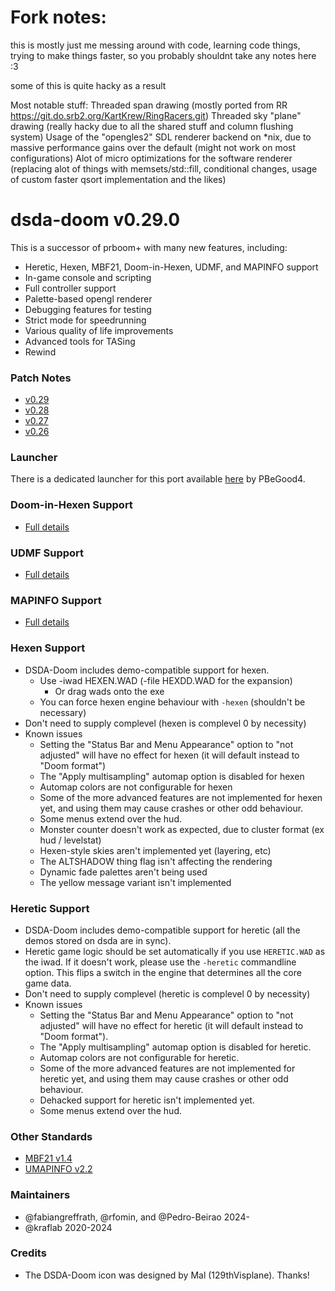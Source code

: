 # Fork notes:
this is mostly just me messing around with code, 
learning code things,
trying to make things faster,
so you probably shouldnt take any notes here :3

some of this is quite hacky as a result

Most notable stuff:
Threaded span drawing (mostly ported from RR https://git.do.srb2.org/KartKrew/RingRacers.git)
Threaded sky "plane" drawing (really hacky due to all the shared stuff and column flushing system)
Usage of the "opengles2" SDL renderer backend on *nix, due to massive performance gains over the default (might not work on most configurations)
Alot of micro optimizations for the software renderer (replacing alot of things with memsets/std::fill, conditional changes, usage of custom faster qsort implementation and the likes)

# dsda-doom v0.29.0
This is a successor of prboom+ with many new features, including:
- Heretic, Hexen, MBF21, Doom-in-Hexen, UDMF, and MAPINFO support
- In-game console and scripting
- Full controller support
- Palette-based opengl renderer
- Debugging features for testing
- Strict mode for speedrunning
- Various quality of life improvements
- Advanced tools for TASing
- Rewind

### Patch Notes
- [v0.29](./patch_notes/v0.29.md)
- [v0.28](./patch_notes/v0.28.md)
- [v0.27](./patch_notes/v0.27.md)
- [v0.26](./patch_notes/v0.26.md)

### Launcher
There is a dedicated launcher for this port available [here](https://github.com/Pedro-Beirao/dsda-launcher) by PBeGood4.

### Doom-in-Hexen Support
- [Full details](./docs/doom_in_hexen.md)

### UDMF Support
- [Full details](./docs/udmf.md)

### MAPINFO Support
- [Full details](./docs/mapinfo.md)

### Hexen Support
- DSDA-Doom includes demo-compatible support for hexen.
  - Use -iwad HEXEN.WAD (-file HEXDD.WAD for the expansion)
    - Or drag wads onto the exe
  - You can force hexen engine behaviour with `-hexen` (shouldn't be necessary)
- Don't need to supply complevel (hexen is complevel 0 by necessity)
- Known issues
  - Setting the "Status Bar and Menu Appearance" option to "not adjusted" will have no effect for hexen (it will default instead to "Doom format")
  - The "Apply multisampling" automap option is disabled for hexen
  - Automap colors are not configurable for hexen
  - Some of the more advanced features are not implemented for hexen yet, and using them may cause crashes or other odd behaviour.
  - Some menus extend over the hud.
  - Monster counter doesn't work as expected, due to cluster format (ex hud / levelstat)
  - Hexen-style skies aren't implemented yet (layering, etc)
  - The ALTSHADOW thing flag isn't affecting the rendering
  - Dynamic fade palettes aren't being used
  - The yellow message variant isn't implemented

### Heretic Support
- DSDA-Doom includes demo-compatible support for heretic (all the demos stored on dsda are in sync).
- Heretic game logic should be set automatically if you use `HERETIC.WAD` as the iwad. If it doesn't work, please use the `-heretic` commandline option. This flips a switch in the engine that determines all the core game data.
- Don't need to supply complevel (heretic is complevel 0 by necessity)
- Known issues
  - Setting the "Status Bar and Menu Appearance" option to "not adjusted" will have no effect for heretic (it will default instead to "Doom format").
  - The "Apply multisampling" automap option is disabled for heretic.
  - Automap colors are not configurable for heretic.
  - Some of the more advanced features are not implemented for heretic yet, and using them may cause crashes or other odd behaviour.
  - Dehacked support for heretic isn't implemented yet.
  - Some menus extend over the hud.

### Other Standards
- [MBF21 v1.4](https://github.com/kraflab/mbf21)
- [UMAPINFO v2.2](https://github.com/kraflab/umapinfo)

### Maintainers
- @fabiangreffrath, @rfomin, and @Pedro-Beirao 2024-
- @kraflab 2020-2024

### Credits
- The DSDA-Doom icon was designed by Mal (129thVisplane). Thanks!
